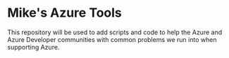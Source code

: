 # Mike's Azure Tools
This repository will be used to add scripts and code to help the Azure and Azure Developer communities with common problems we run into when supporting Azure.
